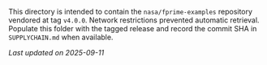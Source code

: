 This directory is intended to contain the `nasa/fprime-examples` repository
vendored at tag `v4.0.0`. Network restrictions prevented automatic retrieval.
Populate this folder with the tagged release and record the commit SHA in
`SUPPLYCHAIN.md` when available.

_Last updated on 2025-09-11_
